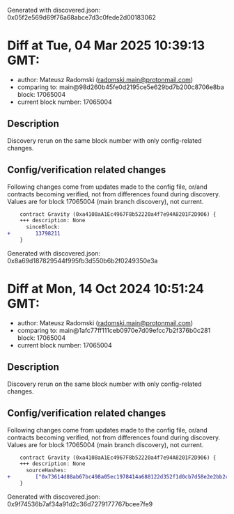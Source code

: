 Generated with discovered.json: 0x05f2e569d69f76a68abce7d3c0fede2d00183062

# Diff at Tue, 04 Mar 2025 10:39:13 GMT:

- author: Mateusz Radomski (<radomski.main@protonmail.com>)
- comparing to: main@98d260b45fe0d2195ce5e629bd7b200c8706e8ba block: 17065004
- current block number: 17065004

## Description

Discovery rerun on the same block number with only config-related changes.

## Config/verification related changes

Following changes come from updates made to the config file,
or/and contracts becoming verified, not from differences found during
discovery. Values are for block 17065004 (main branch discovery), not current.

```diff
    contract Gravity (0xa4108aA1Ec4967F8b52220a4f7e94A8201F2D906) {
    +++ description: None
      sinceBlock:
+        13798211
    }
```

Generated with discovered.json: 0x8a69d187829544f995fb3d550b6b2f0249350e3a

# Diff at Mon, 14 Oct 2024 10:51:24 GMT:

- author: Mateusz Radomski (<radomski.main@protonmail.com>)
- comparing to: main@1afc77ff111ceb0970e7d09efcc7b2f376b0c281 block: 17065004
- current block number: 17065004

## Description

Discovery rerun on the same block number with only config-related changes.

## Config/verification related changes

Following changes come from updates made to the config file,
or/and contracts becoming verified, not from differences found during
discovery. Values are for block 17065004 (main branch discovery), not current.

```diff
    contract Gravity (0xa4108aA1Ec4967F8b52220a4f7e94A8201F2D906) {
    +++ description: None
      sourceHashes:
+        ["0x73614d88ab67bc498a05ec1978414a688122d352f1d0cb7d58e2e2bb2cce483b"]
    }
```

Generated with discovered.json: 0x9f74536b7af34a91d2c36d7279177767bcee7fe9

